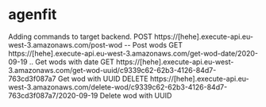 # agenfit

Adding commands to target backend.
POST https://[hehe].execute-api.eu-west-3.amazonaws.com/post-wod -- Post wods
GET https://[hehe].execute-api.eu-west-3.amazonaws.com/get-wod-date/2020-09-19 .. Get wods with date
GET https://[hehe].execute-api.eu-west-3.amazonaws.com/get-wod-uuid/c9339c62-62b3-4126-84d7-763cd3f087a7 Get wod with UUID
DELETE https://[hehe].execute-api.eu-west-3.amazonaws.com/delete-wod/c9339c62-62b3-4126-84d7-763cd3f087a7/2020-09-19 Delete wod with UUID
